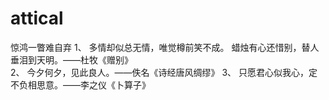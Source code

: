 # attical
惊鸿一瞥难自弃
1、
多情却似总无情，唯觉樽前笑不成。
蜡烛有心还惜别，替人垂泪到天明。——杜牧《赠别》  
2、
今夕何夕，见此良人。——佚名《诗经唐风绸缪》
3、
只愿君心似我心，定不负相思意。——李之仪《卜算子》
